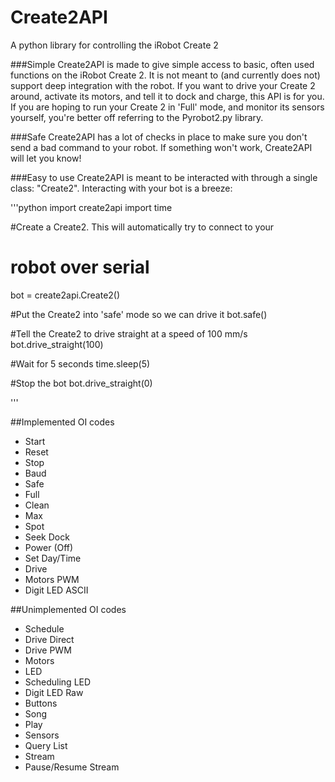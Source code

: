 # Create2API
A python library for controlling the iRobot Create 2

###Simple
Create2API is made to give simple access to basic, often used functions on the iRobot Create 2. It is not meant to (and currently does not) support deep integration with the robot. If you want to drive your Create 2 around, activate its motors, and tell it to dock and charge, this API is for you. If you are hoping to run your Create 2 in 'Full' mode, and monitor its sensors yourself, you're better off referring to the Pyrobot2.py library.

###Safe
Create2API has a lot of checks in place to make sure you don't send a bad command to your robot. If something won't work, Create2API will let you know!

###Easy to use
Create2API is meant to be interacted with through a single class: "Create2". Interacting with your bot is a breeze:

'''python
import create2api
import time

#Create a Create2. This will automatically try to connect to your
#	robot over serial
bot = create2api.Create2()

#Put the Create2 into 'safe' mode so we can drive it
bot.safe()

#Tell the Create2 to drive straight at a speed of 100 mm/s
bot.drive_straight(100)

#Wait for 5 seconds
time.sleep(5)

#Stop the bot
bot.drive_straight(0)

'''

##Implemented OI codes
- Start
- Reset
- Stop
- Baud
- Safe
- Full
- Clean
- Max
- Spot
- Seek Dock
- Power (Off)
- Set Day/Time
- Drive
- Motors PWM
- Digit LED ASCII

##Unimplemented OI codes
- Schedule
- Drive Direct
- Drive PWM
- Motors
- LED
- Scheduling LED
- Digit LED Raw
- Buttons
- Song
- Play
- Sensors
- Query List
- Stream
- Pause/Resume Stream
